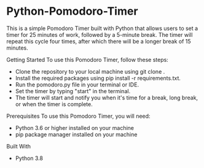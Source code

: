 # Python-Pomodoro-Timer

This is a simple Pomodoro Timer built with Python that allows users to set a timer for 25 minutes of work, followed by a 5-minute break. 
The timer will repeat this cycle four times, after which there will be a longer break of 15 minutes.

Getting Started
To use this Pomodoro Timer, follow these steps:

- Clone the repository to your local machine using git clone <repository-url>.
- Install the required packages using pip install -r requirements.txt.
- Run the pomodoro.py file in your terminal or IDE.
- Set the timer by typing "start" in the terminal.
- The timer will start and notify you when it's time for a break, long break, or when the timer is complete.

 Prerequisites
To use this Pomodoro Timer, you will need:

- Python 3.6 or higher installed on your machine
- pip package manager installed on your machine

Built With
- Python 3.8
